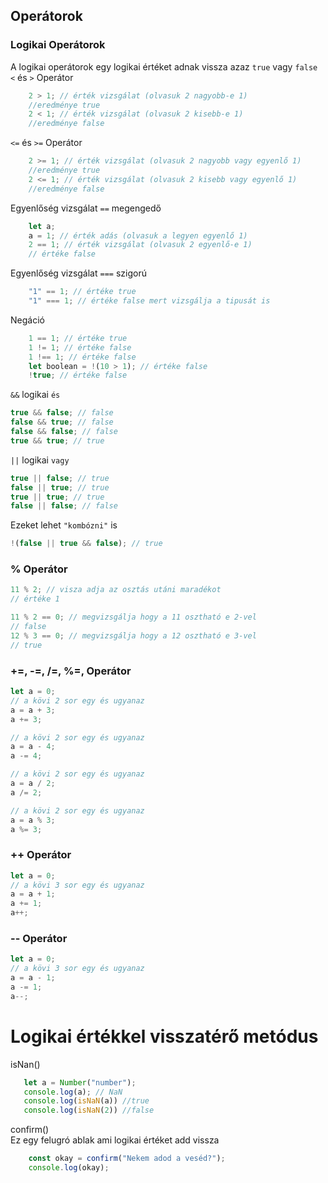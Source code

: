 ## Operátorok
### Logikai Operátorok
A logikai operátorok egy logikai értéket adnak vissza azaz `true` vagy `false`  
`<` és `>` Operátor
```js
    2 > 1; // érték vizsgálat (olvasuk 2 nagyobb-e 1)
    //eredménye true
    2 < 1; // érték vizsgálat (olvasuk 2 kisebb-e 1)
    //eredménye false
```
`<=` és `>=` Operátor
```js
    2 >= 1; // érték vizsgálat (olvasuk 2 nagyobb vagy egyenlő 1)
    //eredménye true
    2 <= 1; // érték vizsgálat (olvasuk 2 kisebb vagy egyenlő 1)
    //eredménye false
```
Egyenlőség vizsgálat `==` megengedő
```js
    let a;
    a = 1; // érték adás (olvasuk a legyen egyenlő 1)
    2 == 1; // érték vizsgálat (olvasuk 2 egyenlő-e 1)
    // értéke false
```

Egyenlőség vizsgálat `===` szigorú
```js
    "1" == 1; // értéke true
    "1" === 1; // értéke false mert vizsgálja a tipusát is
```
Negáció
```js
    1 == 1; // értéke true
    1 != 1; // értéke false
    1 !== 1; // értéke false
    let boolean = !(10 > 1); // értéke false
    !true; // értéke false
```
`&&` logikai `és`
```js
true && false; // false
false && true; // false
false && false; // false
true && true; // true
```
`||` logikai `vagy`
```js
true || false; // true
false || true; // true
true || true; // true
false || false; // false
```
Ezeket lehet `"kombózni"` is
```js
!(false || true && false); // true
```
### % Operátor
```js
11 % 2; // visza adja az osztás utáni maradékot
// értéke 1
```
```js
11 % 2 == 0; // megvizsgálja hogy a 11 osztható e 2-vel
// false
12 % 3 == 0; // megvizsgálja hogy a 12 osztható e 3-vel
// true
```
### +=, -=, /=, %=, Operátor
```js
let a = 0;
// a kövi 2 sor egy és ugyanaz
a = a + 3;
a += 3;

// a kövi 2 sor egy és ugyanaz
a = a - 4;
a -= 4;

// a kövi 2 sor egy és ugyanaz
a = a / 2;
a /= 2;

// a kövi 2 sor egy és ugyanaz
a = a % 3;
a %= 3;
```
### ++ Operátor
```js
let a = 0;
// a kövi 3 sor egy és ugyanaz
a = a + 1;
a += 1;
a++;
```
### -- Operátor
```js
let a = 0;
// a kövi 3 sor egy és ugyanaz
a = a - 1;
a -= 1;
a--;
```

# Logikai értékkel visszatérő metódus
isNan()
```js
   let a = Number("number");
   console.log(a); // NaN
   console.log(isNaN(a)) //true
   console.log(isNaN(2)) //false
```
confirm()  
Ez egy felugró ablak ami logikai értéket add vissza
```js
    const okay = confirm("Nekem adod a veséd?");
    console.log(okay);
```